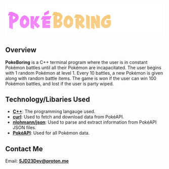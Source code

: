 ![HeaderImage](assets/images/readme_header.png)
## Overview
**PokeBoring** is a C++ terminal program where the user is in constant Pokémon battles until all their Pokémon are incapacitated. The user begins with 1 random Pokémon at level 1. Every 10 battles, a new Pokémon is given along with random battle items. The game is won if the user can win 100 Pokémon battles, and lost if the user is party wiped.

## Technology/Libaries Used
- [**C++**](https://cplusplus.com/): The programming langauge used.
- [**curl**](https://curl.se/): Used to fetch and download data from PokéAPI.
- [**nlohmann/json**](https://github.com/nlohmann/json): Used to parse and extract information from PokéAPI JSON files.
- [**PokéAPI**](https://pokeapi.co/): Used for all Pokémon data.

## Contact Me
Email: [**SJD23Dev@proton.me**](SJD23Dev@proton.me)
